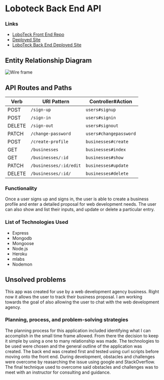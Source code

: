 # Loboteck Back End API

### Links
- [LoboTeck Front End Repo](https://github.com/Ismaeltech/React-Development-Site)
- [Deployed Site](https://ismaeltech.github.io/React-Development-Site/#/)
- [LoboTeck Back End Deployed Site](https://loboteck-express.herokuapp.com/)

## Entity Relationship Diagram

![Wire frame](https://i.imgur.com/L4Bx2bk.png)


## API Routes and Paths
| Verb   | URI Pattern            | Controller#Action |
|--------|------------------------|-------------------|
| POST   | `/sign-up`             | `users#signup`    |
| POST   | `/sign-in`             | `users#signin`    |
| DELETE | `/sign-out`            | `users#signout`   |
| PATCH  | `/change-password`     | `users#changepassword`  |
| POST   | `/create-profile`               | `businesses#create`    |
| GET    | `/businesses`               | `businesses#index`     |
| GET    | `/businesses/:id`           | `businesses#show`      |
| PATCH  | `/businesses/:id/edit`           | `businesses#update`    |
| DELETE | `/businesses/:id/`          | `businesses#delete`    |

### Functionality

Once a user signs up and signs in, the user is able to create a business profile and enter a detailed proposal for web development needs. The user can also show and list their inputs, and update or delete a particular entry.

### List of Technologies Used

- Express
- Mongodb
- Mongoose
- Node.js
- Heroku
- mlabs
- Nodemon

## Unsolved problems

This app was created for use by a web development agency business. Right now it allows the user to track their business proposal. I am working towards the goal of also allowing the user to chat with the web development agency. 

### Planning, process, and problem-solving strategies

The planning process for this application included identifying what I can accomplish in the small time frame allowed. From there the decision to keep it simple by using a one to many relationship was made. The technologies to be used were chosen and the general outline of the application was created. The back end was created first and tested using curl scripts before moving onto the front end. During development, obstacles and challenges were overcome by reasarching the issue using google and StackOverflow. The final technique used to overcome said obstacles and challenges was to meet with an instructor for consulting and guidance.
